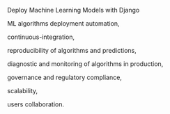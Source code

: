 Deploy Machine Learning Models with Django


ML algorithms deployment automation,

continuous-integration,

reproducibility of algorithms and predictions,

diagnostic and monitoring of algorithms in production,

governance and regulatory compliance,

scalability,

users collaboration.

